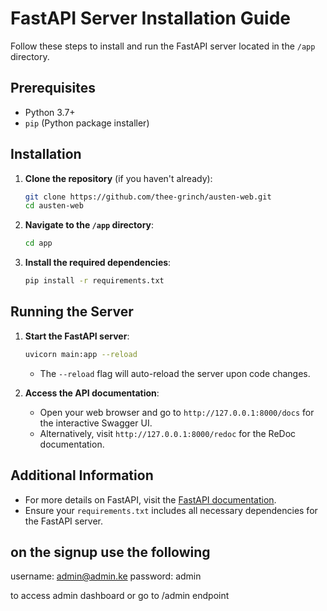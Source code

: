 # FastAPI Server Installation Guide

Follow these steps to install and run the FastAPI server located in the `/app` directory.

## Prerequisites

- Python 3.7+
- `pip` (Python package installer)

## Installation

1. **Clone the repository** (if you haven't already):

    ```bash
    git clone https://github.com/thee-grinch/austen-web.git
    cd austen-web
    ```

2. **Navigate to the `/app` directory**:

    ```bash
    cd app
    ```

3. **Install the required dependencies**:

    ```bash
    pip install -r requirements.txt
    ```

## Running the Server

1. **Start the FastAPI server**:

    ```bash
    uvicorn main:app --reload
    ```

    - The `--reload` flag will auto-reload the server upon code changes.

2. **Access the API documentation**:

    - Open your web browser and go to `http://127.0.0.1:8000/docs` for the interactive Swagger UI.
    - Alternatively, visit `http://127.0.0.1:8000/redoc` for the ReDoc documentation.

## Additional Information

- For more details on FastAPI, visit the [FastAPI documentation](https://fastapi.tiangolo.com/).
- Ensure your `requirements.txt` includes all necessary dependencies for the FastAPI server.

## on the signup use the following
username: admin@admin.ke
password: admin

to access admin dashboard or go to /admin endpoint
